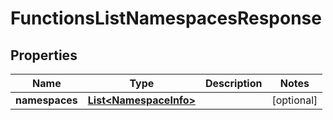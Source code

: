

# FunctionsListNamespacesResponse


## Properties

| Name | Type | Description | Notes |
|------------ | ------------- | ------------- | -------------|
|**namespaces** | [**List&lt;NamespaceInfo&gt;**](NamespaceInfo.md) |  |  [optional] |



